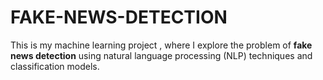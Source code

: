 # FAKE-NEWS-DETECTION
This is my machine learning project , where I explore the problem of **fake news detection** using natural language processing (NLP) techniques and classification models.
